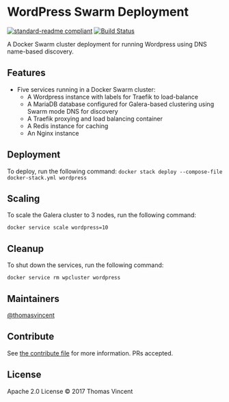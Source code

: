 # WordPress Swarm Deployment

[![standard-readme compliant](https://img.shields.io/badge/standard--readme-OK-green.svg?style=flat-square)](https://github.com/RichardLitt/standard-readme) [![Build Status](https://travis-ci.org/thomasvincent/wordpress-swarm.svg?branch=master)](https://travis-ci.org/thomasvincent/wordpress-swarm)

A Docker Swarm cluster deployment for running Wordpress using DNS name-based discovery.

## Features

- Five services running in a Docker Swarm cluster:
  - A Wordpress instance with labels for Traefik to load-balance
  - A MariaDB database configured for Galera-based clustering using Swarm mode DNS for discovery
  - A Traefik proxying and load balancing container 
  - A Redis instance for caching
  - An Nginx instance

## Deployment

To deploy, run the following command:
```docker stack deploy --compose-file docker-stack.yml wordpress```


## Scaling

To scale the Galera cluster to 3 nodes, run the following command:

```docker service scale wordpress=10```


## Cleanup

To shut down the services, run the following command:

```docker service rm wpcluster wordpress```


## Maintainers

[@thomasvincent](https://github.com/thomasvincent)

## Contribute

See [the contribute file](contribute.md) for more information. PRs accepted.

## License

Apache 2.0 License © 2017 Thomas Vincent
